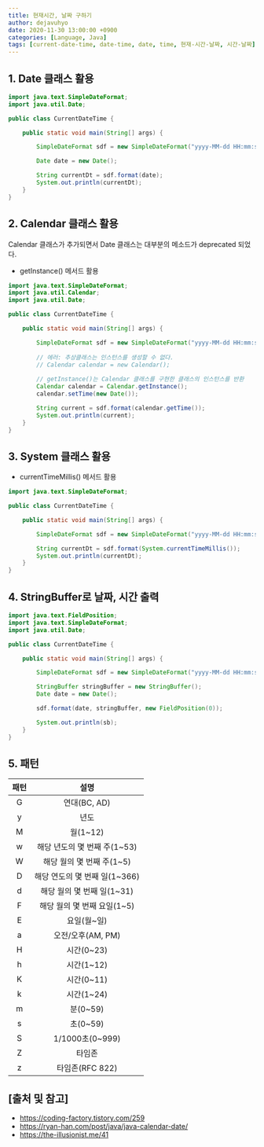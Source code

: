 ```yaml
---
title: 현재시간, 날짜 구하기
author: dejavuhyo
date: 2020-11-30 13:00:00 +0900
categories: [Language, Java]
tags: [current-date-time, date-time, date, time, 현재-시간-날짜, 시간-날짜]
---
```


## 1. Date 클래스 활용

```java
import java.text.SimpleDateFormat;
import java.util.Date;

public class CurrentDateTime {

    public static void main(String[] args) {

        SimpleDateFormat sdf = new SimpleDateFormat("yyyy-MM-dd HH:mm:ss");

        Date date = new Date();

        String currentDt = sdf.format(date);
        System.out.println(currentDt);
    }
}
```

## 2. Calendar 클래스 활용
Calendar 클래스가 추가되면서 Date 클래스는 대부분의 메소드가 deprecated 되었다.

* getInstance() 메서드 활용

```java
import java.text.SimpleDateFormat;
import java.util.Calendar;
import java.util.Date;

public class CurrentDateTime {

    public static void main(String[] args) {

        SimpleDateFormat sdf = new SimpleDateFormat("yyyy-MM-dd HH:mm:ss");
    
        // 에러: 추상클래스는 인스턴스를 생성할 수 없다.
        // Calendar calendar = new Calendar();
        
        // getInstance()는 Calendar 클래스를 구현한 클래스의 인스턴스를 반환
        Calendar calendar = Calendar.getInstance();
        calendar.setTime(new Date());

        String current = sdf.format(calendar.getTime());
        System.out.println(current);
    }
}
```

## 3. System 클래스 활용

* currentTimeMillis() 메서드 활용

```java
import java.text.SimpleDateFormat;

public class CurrentDateTime {

    public static void main(String[] args) {

        SimpleDateFormat sdf = new SimpleDateFormat("yyyy-MM-dd HH:mm:ss");

        String currentDt = sdf.format(System.currentTimeMillis());
        System.out.println(currentDt);
    }
}
```

## 4. StringBuffer로 날짜, 시간 출력

```java
import java.text.FieldPosition;
import java.text.SimpleDateFormat;
import java.util.Date;

public class CurrentDateTime {

    public static void main(String[] args) {

        SimpleDateFormat sdf = new SimpleDateFormat("yyyy-MM-dd HH:mm:ss");

        StringBuffer stringBuffer = new StringBuffer();
        Date date = new Date();

        sdf.format(date, stringBuffer, new FieldPosition(0));

        System.out.println(sb);
    }
}
```

## 5. 패턴

| 패턴 | 설명 |
|:---:|:---:|
| G | 연대(BC, AD) |
| y | 년도 |
| M | 월(1~12) |
| w | 해당 년도의 몇 번째 주(1~53) |
| W | 해당 월의 몇 번째 주(1~5) |
| D | 해당 연도의 몇 번째 일(1~366) |
| d | 해당 월의 몇 번째 일(1~31) |
| F | 해당 월의 몇 번째 요일(1~5) |
| E | 요일(월~일) |
| a | 오전/오후(AM, PM) |
| H | 시간(0~23) |
| h | 시간(1~12) |
| K | 시간(0~11) |
| k | 시간(1~24) |
| m | 분(0~59) |
| s | 초(0~59) |
| S | 1/1000초(0~999) |
| Z | 타임존 |
| z | 타임존(RFC 822) |

## [출처 및 참고]
* <https://coding-factory.tistory.com/259>
* <https://ryan-han.com/post/java/java-calendar-date/>
* <https://the-illusionist.me/41>
